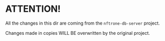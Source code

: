 # ATTENTION!

All the changes in this dir are coming from the  `nftrone-db-server` project.

Changes made in copies WILL BE overwritten by the original project.